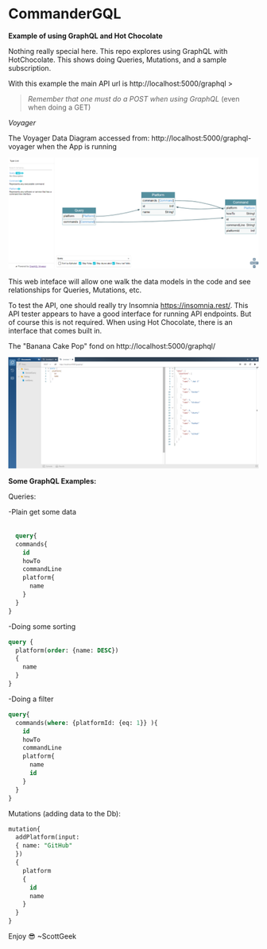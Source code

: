 # CommanderGQL
**Example of using GraphQL and Hot Chocolate**

Nothing really special here. This repo explores using GraphQL with HotChocolate.
  This shows doing Queries, Mutations, and a sample subscription.
  
With this example the main API url is http://localhost:5000/graphql > 
> *Remember that one must do a POST when using GraphQL* (even when doing a GET)

   *Voyager*
 
The Voyager Data Diagram accessed from: http://localhost:5000/graphql-voyager when the App is running

![Image of Voyager Generated Page](Docs/Images/screenshot-localhost-5000-graphql-voyager-1614195588800.png)

This web inteface will allow one walk the data models in the code and see relationships for Queries, Mutations, etc.

To test the API, one should really try Insomnia https://insomnia.rest/. This API tester appears to have a good interface for running API endpoints. But of course this is not required. When using Hot Chocolate, there is an interface that comes built in.

The "Banana Cake Pop" fond on http://localhost:5000/graphql/

![Image of Banana Cake Pop](Docs/Images/screenshot-localhost-5000-graphql-1614200851329.png)

**Some GraphQL Examples:**

Queries:

 -Plain get some data
```sql

  query{
  commands{
    id
    howTo
    commandLine
    platform{
      name
    }
  }
}
```
-Doing some sorting
```sql
query {
  platform(order: {name: DESC})
  {
    name
  }
}
```
-Doing a filter
```sql
query{
  commands(where: {platformId: {eq: 1}} ){
    id
    howTo
    commandLine
    platform{
      name
      id
    }
  }
}
```

Mutations (adding data to the Db):
```sql
mutation{
  addPlatform(input:
  { name: "GitHub"
  })
  {
    platform
    {
      id
      name
    }
  }
}
```    

Enjoy 😎  ~ScottGeek
